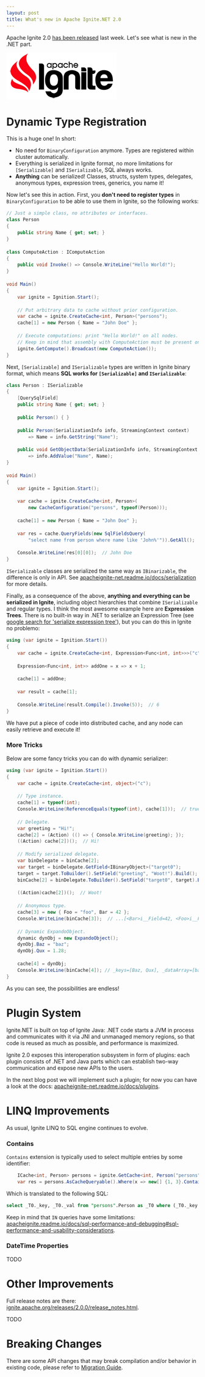 ```yaml
---
layout: post
title: What's new in Apache Ignite.NET 2.0
---
```


Apache Ignite 2.0 [has been released](https://blogs.apache.org/ignite/entry/apache-ignite-2-0-redesigned) last week. Let's see what is new in the .NET part.

![ignite logo](../images/ignite_logo.png)


# Dynamic Type Registration

This is a huge one! In short:

* No need for `BinaryConfiguration` anymore. Types are registered within cluster automatically.
* Everything is serialized in Ignite format, no more limitations for `[Serializable]` and `ISerializable`, SQL always works.
* **Anything** can be serialized! Classes, structs, system types, delegates, anonymous types, expression trees, generics, you name it!

Now let's see this in action.
First, you **don't need to register types** in `BinaryConfiguration` to be able to use them in Ignite, so the following works:

```cs
// Just a simple class, no attributes or interfaces.
class Person
{
    public string Name { get; set; }
}

class ComputeAction : IComputeAction
{
    public void Invoke() => Console.WriteLine("Hello World!");
}

void Main()
{
    var ignite = Ignition.Start();
    
    // Put arbitrary data to cache without prior configuration.
    var cache = ignite.CreateCache<int, Person>("persons");
    cache[1] = new Person { Name = "John Doe" };

    // Execute computations: print "Hello World!" on all nodes.
    // Keep in mind that assembly with ComputeAction must be present on all nodes.
    ignite.GetCompute().Broadcast(new ComputeAction());
}
```

Next, `[Serializable]` and `ISerializable` types are written in Ignite binary format, which means **SQL works for `[Serializable]` and `ISerializable`**:

```cs
class Person : ISerializable
{
    [QuerySqlField]
    public string Name { get; set; }

    public Person() { }

    public Person(SerializationInfo info, StreamingContext context) 
        => Name = info.GetString("Name");

    public void GetObjectData(SerializationInfo info, StreamingContext context) 
        => info.AddValue("Name", Name);
}

void Main()
{
    var ignite = Ignition.Start();

    var cache = ignite.CreateCache<int, Person>(
        new CacheConfiguration("persons", typeof(Person)));
    
    cache[1] = new Person { Name = "John Doe" };

    var res = cache.QueryFields(new SqlFieldsQuery(
        "select name from person where name like 'John%'")).GetAll();

    Console.WriteLine(res[0][0]);  // John Doe
}
```

`ISerializable` classes are serialized the same way as `IBinarizable`, the difference is only in API.
See [apacheignite-net.readme.io/docs/serialization](https://apacheignite-net.readme.io/docs/serialization) for more details.

Finally, as a consequence of the above, **anything and everything can be serialized in Ignite**, including object hierarchies that combine `ISerializable` and regular types.
I think the most awesome example here are **Expression Trees**. There is no built-in way in .NET to serialize an
Expression Tree (see [google search for 'serialize expression tree'](https://www.google.ru/search?q=serialize+expression+tree)), but you can do this in Ignite no problemo:

```cs
using (var ignite = Ignition.Start())
{
    var cache = ignite.CreateCache<int, Expression<Func<int, int>>>("c");

    Expression<Func<int, int>> addOne = x => x + 1;

    cache[1] = addOne;

    var result = cache[1];

    Console.WriteLine(result.Compile().Invoke(5));  // 6
}
```

We have put a piece of code into distributed cache, and any node can easily retrieve and execute it!

### More Tricks

Below are some fancy tricks you can do with dynamic serializer:

```cs
using (var ignite = Ignition.Start())
{
    var cache = ignite.CreateCache<int, object>("c");

    // Type instance.
    cache[1] = typeof(int);
    Console.WriteLine(ReferenceEquals(typeof(int), cache[1]));  // true

    // Delegate.
    var greeting = "Hi!";
    cache[2] = (Action) (() => { Console.WriteLine(greeting); });
    ((Action) cache[2])();  // Hi!

    // Modify serialized delegate.
    var binDelegate = binCache[2];
    var target = binDelegate.GetField<IBinaryObject>("target0");
    target = target.ToBuilder().SetField("greeting", "Woot!").Build();
    binCache[2] = binDelegate.ToBuilder().SetField("target0", target).Build();

    ((Action)cache[2])();  // Woot!

    // Anonymous type.
    cache[3] = new { Foo = "foo", Bar = 42 };
    Console.WriteLine(binCache[3]);  // ...[<Bar>i__Field=42, <Foo>i__Field=foo]

    // Dynamic ExpandoObject.
    dynamic dynObj = new ExpandoObject();
    dynObj.Baz = "baz";
    dynObj.Qux = 1.28;

    cache[4] = dynObj;
    Console.WriteLine(binCache[4]); // _keys=[Baz, Qux], _dataArray=[baz, 1.28, ]
}
```

As you can see, the possibilities are endless!


# Plugin System

Ignite.NET is built on top of Ignite Java: .NET code starts a JVM in process and communicates with it via JNI and unmanaged memory regions, so that code is reused as much as possible, and performance is maximized.

Ignite 2.0 exposes this interoperation subsystem in form of plugins: each plugin consists of .NET and Java parts which can establish two-way communication and expose new APIs to the users.

In the next blog post we will implement such a plugin; for now you can have a look at the docs: [apacheignite-net.readme.io/docs/plugins](https://apacheignite-net.readme.io/docs/plugins).

# LINQ Improvements

As usual, Ignite LINQ to SQL engine continues to evolve.

### Contains
`Contains` extension is typically used to select multiple entries by some identifier:

```cs
    ICache<int, Person> persons = ignite.GetCache<int, Person("persons");
    var res = persons.AsCacheQueryable().Where(x => new[] {1, 3}.Contains(x.Key));
```

Which is translated to the following SQL:

```sql
select _T0._key, _T0._val from "persons".Person as _T0 where (_T0._key IN (?, ?))
```

Keep in mind that `IN` queries have some limitations: [apacheignite.readme.io/docs/sql-performance-and-debugging#sql-performance-and-usability-considerations](https://apacheignite.readme.io/docs/sql-performance-and-debugging#sql-performance-and-usability-considerations).

### DateTime Properties

TODO


# Other Improvements

Full release notes are there: [ignite.apache.org/releases/2.0.0/release_notes.html](https://ignite.apache.org/releases/2.0.0/release_notes.html).

TODO

# Breaking Changes

There are some API changes that may break compilation and/or behavior in existing code, please refer to [Migration Guide](https://cwiki.apache.org/confluence/display/IGNITE/Apache+Ignite+2.0+Migration+Guide#ApacheIgnite2.0MigrationGuide-Ignite.NET).
